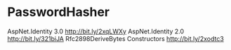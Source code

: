 # PasswordHasher

AspNet.Identity 3.0 http://bit.ly/2xqLWXy
AspNet.Identity 2.0 http://bit.ly/321biJA
Rfc2898DeriveBytes Constructors http://bit.ly/2xodtc3
